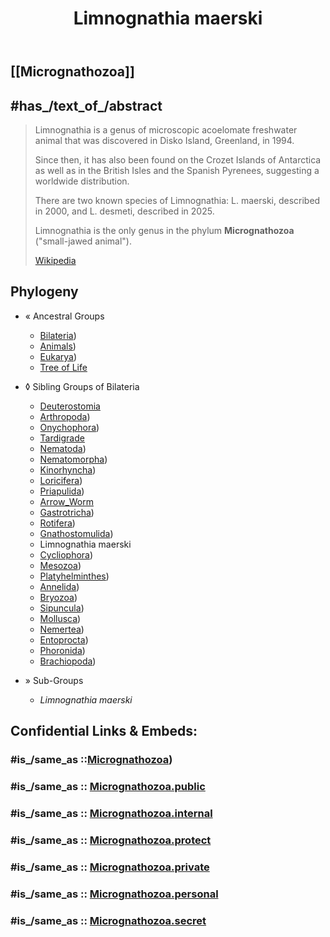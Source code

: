﻿---
aliases:
- Micrognathozoa
- Limnognathia
title: "Limnognathia maerski"
---

## [[Micrognathozoa]] 


## #has_/text_of_/abstract 

> Limnognathia is a genus of microscopic acoelomate freshwater animal 
> that was discovered in Disko Island, Greenland, in 1994. 
> 
> Since then, it has also been found on the Crozet Islands of Antarctica 
> as well as in the British Isles and the Spanish Pyrenees, suggesting a worldwide distribution. 
> 
> There are two known species of Limnognathia: L. maerski, described in 2000, and L. desmeti, described in 2025.  
>
> Limnognathia is the only genus in the phylum **Micrognathozoa** ("small-jawed animal").
>
> [Wikipedia](https://en.wikipedia.org/wiki/Limnognathia) 

## Phylogeny 

-   « Ancestral Groups  
    -  [Bilateria](../Bilateria.md))
    -  [Animals](../../Animals.md))
    -  [Eukarya](../../../Eukarya.md))
    -   [Tree of Life](../../../Tree_of_Life.md)

-   ◊ Sibling Groups of  Bilateria
    -   [Deuterostomia](Deutero.md)
    -  [Arthropoda](Arthropoda.md))
    -  [Onychophora](Onychophora.md))
    -   [Tardigrade](Tardigrade.md)
    -  [Nematoda](Nematoda.md))
    -  [Nematomorpha](Nematomorpha.md))
    -  [Kinorhyncha](Kinorhyncha.md))
    -  [Loricifera](Loricifera.md))
    -  [Priapulida](Priapulida.md))
    -   [Arrow_Worm](Arrow_Worm.md)
    -  [Gastrotricha](Gastrotricha.md))
    -  [Rotifera](Rotifera.md))
    -  [Gnathostomulida](Gnathostomulida.md))
    -   Limnognathia maerski
    -  [Cycliophora](Cycliophora.md))
    -  [Mesozoa](Mesozoa.md))
    -  [Platyhelminthes](Platyhelminthes.md))
    -  [Annelida](Annelida.md))
    -  [Bryozoa](Bryozoa.md))
    -  [Sipuncula](Sipuncula.md))
    -  [Mollusca](Mollusca.md))
    -  [Nemertea](Nemertea.md))
    -  [Entoprocta](Entoprocta.md))
    -  [Phoronida](Phoronida.md))
    -  [Brachiopoda](Brachiopoda.md))

-   » Sub-Groups 
	- *Limnognathia maerski* 


## Confidential Links & Embeds: 

### #is_/same_as ::[Micrognathozoa](Micrognathozoa.md)) 

### #is_/same_as :: [Micrognathozoa.public](/_public/bio/bio~Domain/Eukarya/Animal/Bilateria/Micrognathozoa.public.md) 

### #is_/same_as :: [Micrognathozoa.internal](/_internal/bio/bio~Domain/Eukarya/Animal/Bilateria/Micrognathozoa.internal.md) 

### #is_/same_as :: [Micrognathozoa.protect](/_protect/bio/bio~Domain/Eukarya/Animal/Bilateria/Micrognathozoa.protect.md) 

### #is_/same_as :: [Micrognathozoa.private](/_private/bio/bio~Domain/Eukarya/Animal/Bilateria/Micrognathozoa.private.md) 

### #is_/same_as :: [Micrognathozoa.personal](/_personal/bio/bio~Domain/Eukarya/Animal/Bilateria/Micrognathozoa.personal.md) 

### #is_/same_as :: [Micrognathozoa.secret](/_secret/bio/bio~Domain/Eukarya/Animal/Bilateria/Micrognathozoa.secret.md)

